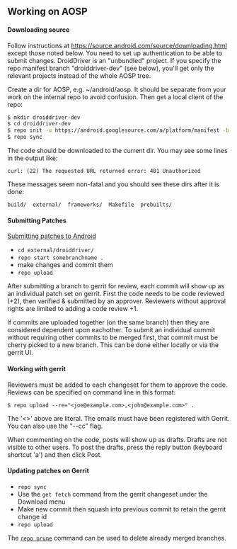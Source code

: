## Working on AOSP

#### Downloading source

Follow instructions at https://source.android.com/source/downloading.html except those noted below. You need to set up authentication to be able to submit changes.
DroidDriver is an "unbundled" project. If you specify the repo manifest branch "droiddriver-dev" (see below), you'll get only the relevant projects instead of the whole AOSP tree.

Create a dir for AOSP, e.g. ~/android/aosp. It should be separate from your work on the internal repo to avoid confusion.
Then get a local client of the repo:

```bash
$ mkdir droiddriver-dev
$ cd droiddriver-dev
$ repo init -u https://android.googlesource.com/a/platform/manifest -b droiddriver-dev
$ repo sync
```

The code should be downloaded to the current dir. You may see some lines in the output like:

`curl: (22) The requested URL returned error: 401 Unauthorized`

These messages seem non-fatal and you should see these dirs after it is done:

`build/  external/  frameworks/  Makefile  prebuilts/`

#### Submitting Patches

[Submitting patches to Android](https://source.android.com/source/submit-patches.html)

- `cd external/droiddriver/`
- `repo start somebranchname .`
-  make changes and commit them
- `repo upload`

After submitting a branch to gerrit for review, each commit will show up as an individual patch set on gerrit. First the code needs to be code reviewed (+2), then verified & submitted by an approver. Reviewers without approval rights are limited to adding a code review +1.

If commits are uploaded together (on the same branch) then they are considered dependent upon eachother. To submit an individual commit without requiring other commits to be merged first, that commit must be cherry picked to a new branch. This can be done either locally or via the gerrit UI.

#### Working with gerrit

Reviewers must be added to each changeset for them to approve the code. Reviews can be specified on command line in this format:

`$ repo upload --re="<joe@example.com>,<john@example.com>" .`

The '<>' above are literal. The emails must have been registered with Gerrit. You can also use the "--cc" flag.

When commenting on the code, posts will show up as drafts. Drafts are not visible to other users. To post the drafts, press the reply button (keyboard shortcut 'a') and then click Post.

#### Updating patches on Gerrit

- `repo sync`
- Use the `get fetch` command from the gerrit changeset under the Download menu
- Make new commit then squash into previous commit to retain the gerrit change id
- `repo upload`

The [`repo prune`](https://source.android.com/source/using-repo.html) command can be used to delete already merged branches.
